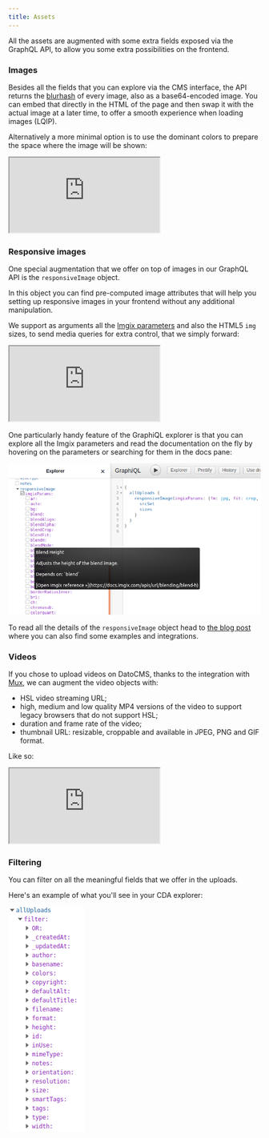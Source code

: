 ```yaml
---
title: Assets
---
```


All the assets are augmented with some extra fields exposed via the
GraphQL API, to allow you some extra possibilities on the frontend.

### Images

Besides all the fields that you can explore via the CMS interface, the API returns
the [blurhash](https://blurha.sh/) of every image, also as a base64-encoded image.
You can embed that directly in the HTML of the page and then swap it with the
actual image at a later time, to offer a smooth experience when loading images (LQIP).

Alternatively a more minimal option is to use the dominant colors to prepare the space
where the image will be shown:

<iframe src="https://cda-explorer.datocms.com/?embed=&apitoken=faeb9172e232a75339242faafb9e56de8c8f13b735f7090964&query=%7B%0A%20%20allUploads%20%7B%0A%20%20%20%20colors%20%7B%20hex%20%7D%0A%20%20%20%20blurhash%0A%20%20%20%20blurUpThumb%0A%20%20%7D%0A%7D%0A"></iframe>

### Responsive images

One special augmentation that we offer on top of images in our GraphQL API is the `responsiveImage`
object.

In this object you can find pre-computed image attributes that will help you setting up responsive
images in your frontend without any additional manipulation.

We support as arguments all the [Imgix parameters](https://docs.imgix.com/apis/url) and also the HTML5
`img` sizes, to send media queries for extra control, that we simply forward:

<iframe src="https://cda-explorer.datocms.com/?embed=&apitoken=faeb9172e232a75339242faafb9e56de8c8f13b735f7090964&query=%7B%0A%20%20allUploads%20%7B%0A%20%20%20%20responsiveImage%28imgixParams%3A%20%7Bfm%3A%20jpg%2C%20fit%3A%20crop%2C%20w%3A%20600%2C%20h%3A%20600%7D%2C%20sizes%3A%20%22%28max-width%3A%20600px%29%20100vw%2C%20600px%22%29%20%7B%0A%20%20%20%20%20%20srcSet%20%20%20%20%20%20%20%20%20%20%20%20%20%23%20%3C-%20HTML5%20src%2Fsrcset%2Fsizes%20attributes%0A%20%20%20%20%09webpSrcSet%20%20%20%20%20%20%20%20%20%23%0A%20%20%20%20%20%20sizes%20%20%20%20%20%20%20%20%20%20%20%20%20%20%23%0A%20%20%20%20%20%20src%20%20%20%20%20%20%20%20%20%20%20%20%20%20%20%20%23%0A%20%20%20%20%20%20%0A%20%20%20%20%20%20width%20%20%20%20%20%20%20%20%20%20%20%20%20%20%23%20%3C-%20size%20information%0A%20%20%20%20%20%20height%20%20%20%20%20%20%20%20%20%20%20%20%20%23%0A%20%20%20%20%20%20aspectRatio%20%20%20%20%20%20%20%20%23%0A%0A%20%20%20%20%20%20alt%20%20%20%20%20%20%20%20%20%20%20%20%20%20%20%20%23%20%3C-%20SEO%20attributes%0A%20%20%20%20%20%20title%20%20%20%20%20%20%20%20%20%20%20%20%20%20%23%0A%0A%20%20%20%20%20%20bgColor%20%20%20%20%20%20%20%20%20%20%20%20%23%20%3C-%20background%20color%20placeholder%0A%0A%20%20%20%20%20%20base64%20%20%20%20%20%20%20%20%20%20%20%20%20%23%20%3C-%20blur-up%20placeholder%2C%20base64-encoded%20JPEG%0A%20%20%20%20%7D%0A%20%20%7D%0A%7D%0A"></iframe>

One particularly handy feature of the GraphiQL explorer is that you can explore all the Imgix parameters
and read the documentation on the fly by hovering on the parameters or searching for them in the docs pane:

![Imgix parameteres in explorer](../images/graphql/imgix-params-explorer.png)

To read all the details of the `responsiveImage` object head to [the blog post](https://www.datocms.com/blog/offer-responsive-progressive-lqip-images-in-2020/#putting-it-all-together-introducing-the-responsiveimage-query)
where you can also find some examples and integrations.

### Videos

If you chose to upload videos on DatoCMS, thanks to the integration with [Mux](https://www.mux.com),
we can augment the video objects with:

- HSL video streaming URL;
- high, medium and low quality MP4 versions of the video to support legacy browsers that do not support HSL;
- duration and frame rate of the video;
- thumbnail URL: resizable, croppable and available in JPEG, PNG and GIF format.

Like so:

<iframe src="https://cda-explorer.datocms.com/?embed=&apitoken=faeb9172e232a75339242faafb9e56de8c8f13b735f7090964&query=%7B%0A%20%20allUploads%28%0A%20%20%20%20filter%3A%20%7B%0A%20%20%20%20%20%20type%3A%20%7Beq%3A%20image%7D%2C%20%0A%20%20%20%20%09resolution%3A%20%7Beq%3A%20large%7D%2C%0A%20%20%20%20%20%20smartTags%3A%7Bcontains%3A%22face%22%7D%0A%20%20%20%20%7D%0A%20%20%29%20%7B%0A%20%20%20%20url%0A%20%20%7D%0A%7D%0A"></iframe>

### Filtering

You can filter on all the meaningful fields that we offer in the uploads.

Here's an example of what you'll see in your CDA explorer:

![Filter uploads](../images/graphql/uploads-filtering.png)